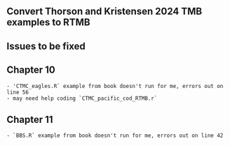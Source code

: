 ## Convert Thorson and Kristensen 2024 TMB examples to RTMB

## Issues to be fixed

## Chapter 10

    - 'CTMC_eagles.R` example from book doesn't run for me, errors out on line 56
    - may need help coding `CTMC_pacific_cod_RTMB.r` 

## Chapter 11 

    - `BBS.R` example from book doesn't run for me, errors out on line 42